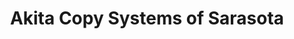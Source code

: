 ---
title: "Akita Copy Systems of Sarasota"
url: /sarasota/akita-copy-systems-of-sarasota/
shop: Kopieren
---